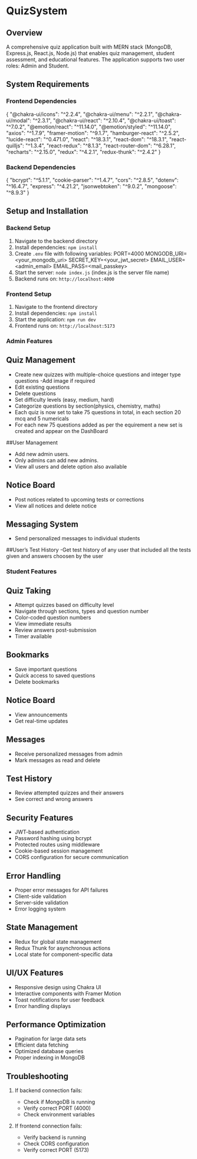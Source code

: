 # QuizSystem

## Overview
A comprehensive quiz application built with MERN stack (MongoDB, Express.js, React.js, Node.js) that enables quiz management, student assessment, and educational features. 
The application supports two user roles: Admin and Student.
## System Requirements
### Frontend Dependencies
{
  "@chakra-ui/icons": "^2.2.4",
    "@chakra-ui/menu": "^2.2.1",
    "@chakra-ui/modal": "^2.3.1",
    "@chakra-ui/react": "^2.10.4",
    "@chakra-ui/toast": "^7.0.2",
    "@emotion/react": "^11.14.0",
    "@emotion/styled": "^11.14.0",
    "axios": "^1.7.9",
    "framer-motion": "^9.1.7",
    "hamburger-react": "^2.5.2",
    "lucide-react": "^0.471.0",
    "react": "^18.3.1",
    "react-dom": "^18.3.1",
    "react-quilljs": "^1.3.4",
    "react-redux": "^8.1.3",
    "react-router-dom": "^6.28.1",
    "recharts": "^2.15.0",
    "redux": "^4.2.1",
    "redux-thunk": "^2.4.2"
}
### Backend Dependencies
{
  "bcrypt": "^5.1.1",
  "cookie-parser": "^1.4.7",
  "cors": "^2.8.5",
  "dotenv": "^16.4.7",
  "express": "^4.21.2",
  "jsonwebtoken": "^9.0.2",
  "mongoose": "^8.9.3"
}

## Setup and Installation
### Backend Setup
1. Navigate to the backend directory
2. Install dependencies: `npm install`
3. Create `.env` file with following variables:
   PORT=4000
   MONGODB_URI=<your_mongodb_uri>
   SECRET_KEY=<your_jwt_secret>
   EMAIL_USER=<admin_email>
   EMAIL_PASS=<mail_passkey>
4. Start the server: `node index.js` (index.js is the server file name)
5. Backend runs on: `http://localhost:4000`

### Frontend Setup
1. Navigate to the frontend directory
2. Install dependencies: `npm install`
3. Start the application: `npm run dev`
4. Frontend runs on: `http://localhost:5173`

### Admin Features
## Quiz Management
- Create new quizzes with multiple-choice questions and integer type questions
-Add image if required
- Edit existing questions
- Delete questions
- Set difficulty levels (easy, medium, hard)
- Categorize questions by section(physics, chemistry, maths)
- Each quiz is now set to take 75 questions in total, in each section 20 mcq and 5 numericals
- For each new 75 questions added as per the equirement a new set is created and appear on the DashBoard

##User Management
- Add new admin users. 
- Only admins can add new admins.
- View all users and delete option also available

## Notice Board
- Post notices related to upcoming tests or corrections
- View all notices and delete notice

## Messaging System
- Send personalized messages to individual students

##User’s Test History
-Get test history of any user that included all the tests given and answers choosen by the user

### Student Features
## Quiz Taking
- Attempt quizzes based on difficulty level
- Navigate through sections, types and question number
- Color-coded question numbers
- View immediate results
- Review answers post-submission
- Timer available

## Bookmarks
- Save important questions
- Quick access to saved questions
- Delete bookmarks

## Notice Board
- View announcements
- Get real-time updates

## Messages
- Receive personalized messages from admin
- Mark messages as read and delete

## Test History
- Review attempted quizzes and their answers
- See correct and wrong answers 

## Security Features
- JWT-based authentication
- Password hashing using bcrypt
- Protected routes using middleware
- Cookie-based session management
- CORS configuration for secure communication

## Error Handling
- Proper error messages for API failures
- Client-side validation
- Server-side validation
- Error logging system

## State Management
- Redux for global state management
- Redux Thunk for asynchronous actions
- Local state for component-specific data

## UI/UX Features
- Responsive design using Chakra UI
- Interactive components with Framer Motion
- Toast notifications for user feedback
- Error handling displays

## Performance Optimization
- Pagination for large data sets
- Efficient data fetching
- Optimized database queries
- Proper indexing in MongoDB

## Troubleshooting
1. If backend connection fails:
   - Check if MongoDB is running
   - Verify correct PORT (4000)
   - Check environment variables

2. If frontend connection fails:
   - Verify backend is running
   - Check CORS configuration
   - Verify correct PORT (5173)

